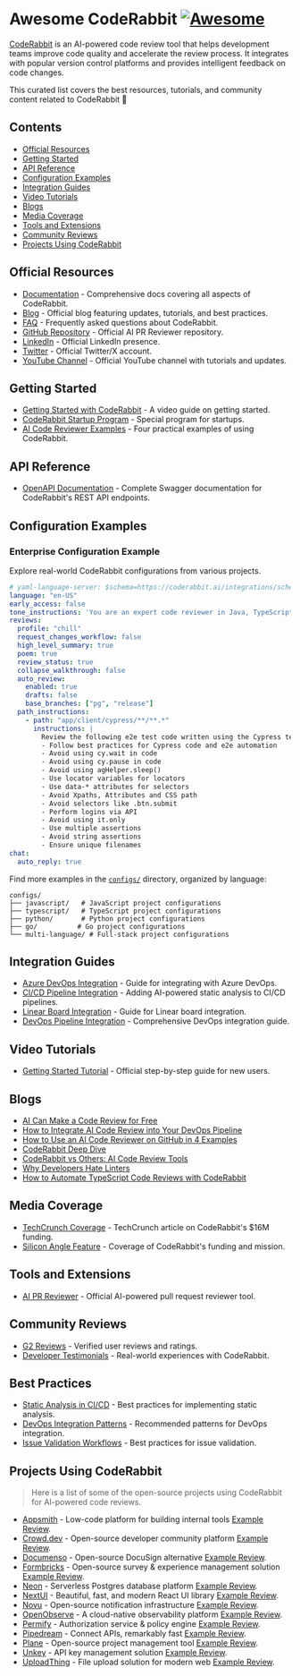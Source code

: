 # Awesome CodeRabbit [![Awesome](https://awesome.re/badge-flat.svg)](https://awesome.re)

[CodeRabbit](https://www.coderabbit.ai) is an AI-powered code review tool that helps development teams improve code quality and accelerate the review process. It integrates with popular version control platforms and provides intelligent feedback on code changes.

This curated list covers the best resources, tutorials, and community content related to CodeRabbit 🐰

## Contents

- [Official Resources](#official-resources)
- [Getting Started](#getting-started)
- [API Reference](#api-reference)
- [Configuration Examples](#configuration-examples)
- [Integration Guides](#integration-guides)
- [Video Tutorials](#video-tutorials)
- [Blogs](#blogs)
- [Media Coverage](#media-coverage)
- [Tools and Extensions](#tools-and-extensions)
- [Community Reviews](#community-reviews)
- [Projects Using CodeRabbit](#projects-using-coderabbit)

## Official Resources

- [Documentation](https://docs.coderabbit.ai) - Comprehensive docs covering all aspects of CodeRabbit.
- [Blog](https://www.coderabbit.ai/blog) - Official blog featuring updates, tutorials, and best practices.
- [FAQ](https://www.coderabbit.ai/faq) - Frequently asked questions about CodeRabbit.
- [GitHub Repository](https://github.com/coderabbitai/ai-pr-reviewer) - Official AI PR Reviewer repository.
- [LinkedIn](https://www.linkedin.com/company/coderabbitai/) - Official LinkedIn presence.
- [Twitter](https://x.com/coderabbitai) - Official Twitter/X account.
- [YouTube Channel](https://www.youtube.com/@CodeRabbitAI) - Official YouTube channel with tutorials and updates.

## Getting Started

- [Getting Started with CodeRabbit](https://www.youtube.com/watch?v=3SyUOSebG7E) - A video guide on getting started.
- [CodeRabbit Startup Program](https://www.coderabbit.ai/blog/coderabbit-startup-program) - Special program for startups.
- [AI Code Reviewer Examples](https://www.coderabbit.ai/blog/how-to-use-an-ai-code-reviewer-on-github-in-4-examples) - Four practical examples of using CodeRabbit.

## API Reference

- [OpenAPI Documentation](https://api.coderabbit.ai/api/swagger/) - Complete Swagger documentation for CodeRabbit's REST API endpoints.

## Configuration Examples

### Enterprise Configuration Example

Explore real-world CodeRabbit configurations from various projects.

```yaml
# yaml-language-server: $schema=https://coderabbit.ai/integrations/schema.v2.json
language: "en-US"
early_access: false
tone_instructions: 'You are an expert code reviewer in Java, TypeScript, JavaScript, and NodeJS. You work in an enterprise software developer team, providing concise and clear code review advice. You only elaborate or provide detailed explanations when requested.'
reviews:
  profile: "chill"
  request_changes_workflow: false
  high_level_summary: true
  poem: true
  review_status: true
  collapse_walkthrough: false
  auto_review:
    enabled: true
    drafts: false
    base_branches: ["pg", "release"]
  path_instructions:
    - path: "app/client/cypress/**/**.*"
      instructions: |
        Review the following e2e test code written using the Cypress test library. Ensure that:
        - Follow best practices for Cypress code and e2e automation
        - Avoid using cy.wait in code
        - Avoid using cy.pause in code
        - Avoid using agHelper.sleep()
        - Use locator variables for locators
        - Use data-* attributes for selectors
        - Avoid Xpaths, Attributes and CSS path
        - Avoid selectors like .btn.submit
        - Perform logins via API
        - Avoid using it.only
        - Use multiple assertions
        - Avoid string assertions
        - Ensure unique filenames
chat:
  auto_reply: true
```

Find more examples in the [`configs/`](configs/) directory, organized by language:

```
configs/
├── javascript/   # JavaScript project configurations
├── typescript/   # TypeScript project configurations
├── python/       # Python project configurations
├── go/          # Go project configurations
└── multi-language/ # Full-stack project configurations
```


## Integration Guides

- [Azure DevOps Integration](https://www.coderabbit.ai/blog/getting-started-with-coderabbit-using-azure-devops) - Guide for integrating with Azure DevOps.
- [CI/CD Pipeline Integration](https://www.coderabbit.ai/blog/how-to-run-static-analysis-on-your-ci-cd-pipelines-using-ai) - Adding AI-powered static analysis to CI/CD pipelines.
- [Linear Board Integration](https://www.coderabbit.ai/blog/how-to-use-coderabbit-to-validate-issues-against-linear-board) - Guide for Linear board integration.
- [DevOps Pipeline Integration](https://www.coderabbit.ai/blog/how-to-integrate-ai-code-review-into-your-devops-pipeline) - Comprehensive DevOps integration guide.

## Video Tutorials

- [Getting Started Tutorial](https://www.youtube.com/watch?v=3SyUOSebG7E) - Official step-by-step guide for new users.

## Blogs

- [AI Can Make a Code Review for Free](https://tomaszs2.medium.com/ai-can-make-a-code-review-for-free-a559cf74efa5)
- [How to Integrate AI Code Review into Your DevOps Pipeline](https://www.coderabbit.ai/blog/how-to-integrate-ai-code-review-into-your-devops-pipeline)
- [How to Use an AI Code Reviewer on GitHub in 4 Examples](https://www.coderabbit.ai/blog/how-to-use-an-ai-code-reviewer-on-github-in-4-examples)
- [CodeRabbit Deep Dive](https://www.coderabbit.ai/blog/coderabbit-deep-dive)
- [CodeRabbit vs Others: AI Code Review Tools](https://www.devtoolsacademy.com/blog/coderabbit-vs-others-ai-code-review-tools)
- [Why Developers Hate Linters](https://www.coderabbit.ai/blog/why-developers-hate-linters)
- [How to Automate TypeScript Code Reviews with CodeRabbit](https://www.coderabbit.ai/blog/how-to-automate-typescript-code-reviews-with-coderabbit)


## Media Coverage

- [TechCrunch Coverage](https://techcrunch.com/2024/08/15/coderabbit-raises-16m-to-bring-ai-to-code-reviews/) - TechCrunch article on CodeRabbit's $16M funding.
- [Silicon Angle Feature](https://siliconangle.com/2024/08/14/ai-code-review-startup-coderabbit-raises-16m-help-developers-debug-code-faster/) - Coverage of CodeRabbit's funding and mission.

## Tools and Extensions

- [AI PR Reviewer](https://github.com/coderabbitai/ai-pr-reviewer) - Official AI-powered pull request reviewer tool.

## Community Reviews

- [G2 Reviews](https://www.g2.com/products/coderabbit/reviews) - Verified user reviews and ratings.
- [Developer Testimonials](https://tomaszs2.medium.com/ai-code-review-tool-coderabbit-replaces-me-and-i-like-it-b1350a9cda58) - Real-world experiences with CodeRabbit.

## Best Practices

- [Static Analysis in CI/CD](https://www.coderabbit.ai/blog/how-to-run-static-analysis-on-your-ci-cd-pipelines-using-ai) - Best practices for implementing static analysis.
- [DevOps Integration Patterns](https://www.coderabbit.ai/blog/how-to-integrate-ai-code-review-into-your-devops-pipeline) - Recommended patterns for DevOps integration.
- [Issue Validation Workflows](https://www.coderabbit.ai/blog/how-to-use-coderabbit-to-validate-issues-against-linear-board) - Best practices for issue validation.

## Projects Using CodeRabbit

> Here is a list of some of the open-source projects using CodeRabbit for AI-powered code reviews.

- [Appsmith](https://github.com/appsmithorg/appsmith) - Low-code platform for building internal tools [Example Review](https://github.com/appsmithorg/appsmith/pull/37200).
- [Crowd.dev](https://github.com/CrowdDotDev/crowd.dev) - Open-source developer community platform [Example Review](https://github.com/CrowdDotDev/crowd.dev/pull/2671).
- [Documenso](https://github.com/documenso/documenso) - Open-source DocuSign alternative [Example Review](https://github.com/documenso/documenso/pull/1436).
- [Formbricks](https://github.com/formbricks/formbricks) - Open-source survey & experience management solution [Example Review](https://github.com/formbricks/formbricks/pull/4229).
- [Neon](https://github.com/neondatabase/neon) - Serverless Postgres database platform [Example Review](https://github.com/neondatabase/neon/pull/9100).
- [NextUI](https://github.com/nextui-org/nextui) - Beautiful, fast, and modern React UI library [Example Review](https://github.com/nextui-org/nextui/pull/3680).
- [Novu](https://github.com/novuhq/novu) - Open-source notification infrastructure [Example Review](https://github.com/novuhq/novu/pull/5401).
- [OpenObserve](https://github.com/openobserve/openobserve) - A cloud-native observability platform [Example Review](https://github.com/openobserve/openobserve/pull/4865).
- [Permify](https://github.com/Permify/permify) - Authorization service & policy engine [Example Review](https://github.com/Permify/permify/pull/1754).
- [Pipedream](https://github.com/PipedreamHQ/pipedream) - Connect APIs, remarkably fast [Example Review](https://github.com/PipedreamHQ/pipedream/pull/14498).
- [Plane](https://github.com/makeplane/plane) - Open-source project management tool [Example Review](https://github.com/makeplane/plane/pull/5933).
- [Unkey](https://github.com/unkeyed/unkey) - API key management solution [Example Review](https://github.com/unkeyed/unkey/pull/2639).
- [UploadThing](https://github.com/pingdotgg/uploadthing) - File upload solution for modern web [Example Review](https://github.com/pingdotgg/uploadthing/pull/1038).
